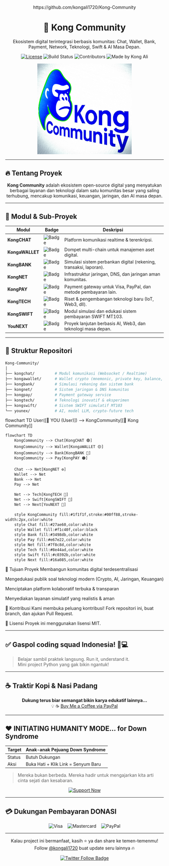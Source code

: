 <p align="center">
  https://github.com/kongali1720/Kong-Community
</p>

<h1 align="center">🦍 Kong Community</h1>

<p align="center">
  Ekosistem digital terintegrasi berbasis komunitas: Chat, Wallet, Bank, Payment, Network, Teknologi, Swift & AI Masa Depan.
</p>

<p align="center">
  <a href="LICENSE"><img src="https://img.shields.io/badge/license-MIT-blue.svg" alt="License"></a>
  <img src="https://img.shields.io/badge/build-passing-brightgreen.svg" alt="Build Status">
  <img src="https://img.shields.io/badge/contributors-1-orange.svg" alt="Contributors">
  <img src="https://img.shields.io/badge/Made%20by-KongAli-red.svg" alt="Made by Kong Ali">
</p>

<p align="center">
  <img src="https://github.com/kongali1720/kongali1720.github.io/blob/main/kongCOMMUNITY.png" width="300" alt="Kong Community Logo"/>
</p>

---

## 🔥 Tentang Proyek

<p align="center">
<strong>Kong Community</strong> adalah ekosistem open-source digital yang menyatukan berbagai layanan dan teknologi dalam satu komunitas besar yang saling terhubung, mencakup komunikasi, keuangan, jaringan, dan AI masa depan.
</p>

---

## 🧩 Modul & Sub-Proyek

<p align="center">

| Modul        | Badge                                                                 | Deskripsi                                                       |
|--------------|-----------------------------------------------------------------------|-----------------------------------------------------------------|
| **KongCHAT** | ![Badge](https://img.shields.io/badge/KongCHAT-Realtime-green)       | Platform komunikasi realtime & terenkripsi.                     |
| **KongaWALLET** | ![Badge](https://img.shields.io/badge/KongaWALLET-Crypto--Ready-yellow) | Dompet multi-chain untuk manajemen aset digital.                |
| **KongBANK** | ![Badge](https://img.shields.io/badge/KongBANK-VirtualBanking-blue)  | Simulasi sistem perbankan digital (rekening, transaksi, laporan). |
| **KongNET**  | ![Badge](https://img.shields.io/badge/KongNET-SecureNetwork-lightgrey) | Infrastruktur jaringan, DNS, dan jaringan aman komunitas.       |
| **KongPAY**  | ![Badge](https://img.shields.io/badge/KongPAY-Gateway-orange)        | Payment gateway untuk Visa, PayPal, dan metode pembayaran lain. |
| **KongTECH** | ![Badge](https://img.shields.io/badge/KongTECH-Innovation%20Lab-purple) | Riset & pengembangan teknologi baru (IoT, Web3, dll).           |
| **KongSWIFT**| ![Badge](https://img.shields.io/badge/KongSWIFT-MT103--Sim-red)      | Modul simulasi dan edukasi sistem pembayaran SWIFT MT103.       |
| **YouNEXT**  | ![Badge](https://img.shields.io/badge/YouNEXT-AI%20&%20Future%20Tech-brightgreen) | Proyek lanjutan berbasis AI, Web3, dan teknologi masa depan.    |

</p>

---

## 📁 Struktur Repositori

```bash
Kong-Community/
│
├── kongchat/         # Modul komunikasi (Websocket / Realtime)
├── kongawallet/      # Wallet crypto (mnemonic, private key, balance, tx)
├── kongbank/         # Simulasi rekening dan sistem bank
├── kongnet/          # Sistem jaringan & DNS komunitas
├── kongpay/          # Payment gateway service
├── kongtech/         # Teknologi inovatif & eksperimen
├── kongswift/        # Sistem SWIFT simulatif MT103
└── younex/           # AI, model LLM, crypto-future tech
```

flowchart TD
    User([🧑 YOU (User)]) --> KongCommunity[[🦍 Kong Community]]

```mermaid
flowchart TD
    KongCommunity --> Chat[KongCHAT 🟢]
    KongCommunity --> Wallet[KongaWALLET 🟡]
    KongCommunity --> Bank[KongBANK 🔵]
    KongCommunity --> Pay[KongPAY 🟠]

    Chat --> Net[KongNET ⚙️]
    Wallet --> Net
    Bank --> Net
    Pay --> Net

    Net --> Tech[KongTECH 🧪]
    Net --> Swift[KongSWIFT 💸]
    Net --> Next[YouNEXT 🤖]

    style KongCommunity fill:#1f1f1f,stroke:#00ff88,stroke-width:2px,color:white
    style Chat fill:#27ae60,color:white
    style Wallet fill:#f1c40f,color:black
    style Bank fill:#3498db,color:white
    style Pay fill:#e67e22,color:white
    style Net fill:#7f8c8d,color:white
    style Tech fill:#8e44ad,color:white
    style Swift fill:#c0392b,color:white
    style Next fill:#16a085,color:white
```

🎯 Tujuan Proyek
Membangun komunitas digital terdesentralisasi

Mengedukasi publik soal teknologi modern (Crypto, AI, Jaringan, Keuangan)

Menciptakan platform kolaboratif terbuka & transparan

Menyediakan layanan simulatif yang realistis & aman

🤝 Kontribusi
Kami membuka peluang kontribusi! Fork repositori ini, buat branch, dan ajukan Pull Request.

📜 Lisensi
Proyek ini menggunakan lisensi MIT.

---


## ✅ Gaspol coding squad Indonesia! 🚀💻

> Belajar sambil praktek langsung. Run it, understand it.  
> Mini project Python yang gak bikin ngantuk!

---

## ☕ Traktir Kopi & Nasi Padang

<p align="center">
  <strong>Dukung terus biar semangat bikin karya edukatif lainnya...</strong><br>
  💡 ☕ <a href="https://www.paypal.com/paypalme/bungtempong99" target="_blank">Buy Me a Coffee via PayPal</a>
</p>

---

## ❤️ INITIATING HUMANITY MODE... for Down Syndrome

| Target        | Anak-anak Pejuang Down Syndrome |
|---------------|-------------------------------|
| Status        | Butuh Dukungan                |
| Aksi          | Buka Hati + Klik Link = Senyum Baru |

> Mereka bukan berbeda. Mereka hadir untuk mengajarkan kita arti cinta sejati dan kesabaran.

<p align="center">
  <a href="https://mydonation4ds.github.io/" target="_blank">
    <img src="https://img.shields.io/badge/SUPPORT--NOW-%23FF6600?style=for-the-badge&logo=heart&logoColor=white" alt="Support Now">
  </a>
</p>

---

## 💳 Dukungan Pembayaran DONASI

<p align="center">
  <img src="https://upload.wikimedia.org/wikipedia/commons/thumb/4/41/Visa_Logo.png/120px-Visa_Logo.png" alt="Visa" width="80">
  &nbsp;&nbsp;
  <img src="https://upload.wikimedia.org/wikipedia/commons/thumb/2/2a/Mastercard-logo.svg/120px-Mastercard-logo.svg.png" alt="Mastercard" width="80">
  &nbsp;&nbsp;
  <img src="https://upload.wikimedia.org/wikipedia/commons/thumb/3/39/PayPal_logo.svg/120px-PayPal_logo.svg.png" alt="PayPal" width="80">
</p>

---

<p align="center">
  Kalau project ini bermanfaat, kasih ⭐ ya dan share ke temen-temenmu!<br>
  Follow <a href="https://twitter.com/kongali1720" target="_blank">@kongali1720</a> buat update seru lainnya 🔥
</p>

<p align="center">
  <a href="https://twitter.com/kongali1720" target="_blank">
    <img src="https://img.shields.io/twitter/follow/kongali1720?style=social" alt="Twitter Follow Badge">
  </a>
</p>





